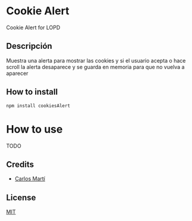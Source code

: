 # Cookie Alert

Cookie Alert for LOPD

## Descripción

Muestra una alerta para mostrar las cookies y si el usuario acepta o hace scroll la alerta desaparece y se guarda en memoria para que no vuelva a aparecer

## How to install

````
npm install cookiesAlert
````

# How to use

TODO
## Credits

- [Carlos Martí](https://twitter.com/carlos4dev)

## License

[MIT](https://opensource.org/licenses/MIT)
